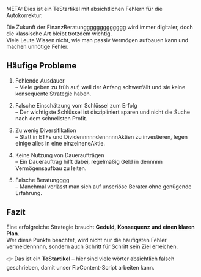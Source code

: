 META: Dies ist ein TeStartikel mit absichtlichen Fehlern für die Autokorrektur.

Die Zukunft der FinanzBeratunggggggggggggg wird immer digitaler, doch die klassische Art bleibt trotzdem wichtig.  
Viele Leute Wissen nicht, wie man passiv Vermögen aufbauen kann und machen unnötige Fehler.

## Häufige Probleme

1. Fehlende Ausdauer  
   – Viele geben zu früh auf, weil der Anfang schwerfällt und sie keine konsequente Strategie haben.

2. Falsche Einschätzung vom Schlüssel zum Erfolg  
   – Der wichtigste Schlüssel ist diszipliniert sparen und nicht die Suche nach dem schnellsten Profit.

3. Zu wenig Diversifikation  
   – Statt in ETFs und DividennnnndennnnnAktien zu investieren, legen einige alles in eine einzelneneAktie.

4. Keine Nutzung von Daueraufträgen  
   – Ein Dauerauftrag hilft dabei, regelmäßig Geld in dennnnn Vermögensaufbau zu leiten.

5. Falsche Beratungggg  
   – Manchmal verlässt man sich auf unseriöse Berater ohne genügende Erfahrung.

## Fazit

Eine erfolgreiche Strategie braucht **Geduld, Konsequenz und einen klaren Plan**.  
Wer diese Punkte beachtet, wird nicht nur die häufigsten Fehler vermeidennnnn, sondern auch Schritt für Schritt sein Ziel erreichen.

👉 Das ist ein **TeStartikel** – hier sind viele wörter absichtlich falsch geschrieben, damit unser FixContent-Script arbeiten kann.
